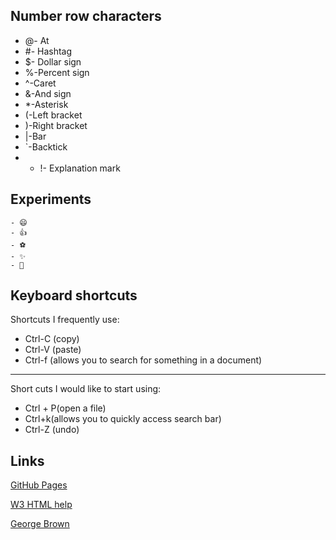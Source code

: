 ## **Number row characters**
- @- At
-   #- Hashtag
-   $- Dollar sign
-   %-Percent sign
-   ^-Caret  
-   &-And sign
-   *-Asterisk
-   (-Left bracket      
-   )-Right bracket
-   |-Bar 
-   `-Backtick
-   - !- Explanation mark  
## Experiments
    - 😄
    - 👍
    - ⚽
    - ✨
    - 🐆
   
    
## Keyboard shortcuts

Shortcuts I frequently use:

- Ctrl-C (copy)
- Ctrl-V (paste)
- Ctrl-f (allows you to search for something in a document) 
<hr>

Short cuts I would like to start using:

- Ctrl + P(open a file)
- Ctrl+k(allows you to quickly access search bar)
- Ctrl-Z (undo)


## Links
[GitHub Pages](https://pages.github.com/)

[W3 HTML help](https://www.w3schools.com/html/)

[George Brown](https://www.georgebrown.ca/)
    
    
